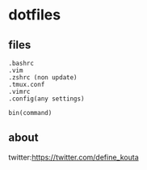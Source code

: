 # dotfiles

## files

````
.bashrc
.vim
.zshrc (non update)
.tmux.conf
.vimrc
.config(any settings)

bin(command)
````

## about
twitter:https://twitter.com/define_kouta
